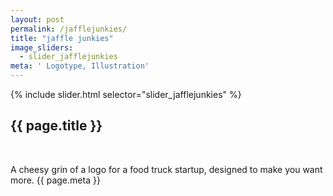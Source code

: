 ```yaml
---
layout: post
permalink: /jafflejunkies/
title: "jaffle junkies"
image_sliders:
  - slider_jafflejunkies
meta: ' Logotype, Illustration'
---
```

<section class="section fadeup">

<div class="col-3-8 float_left grid-mar">
  <div id="slideshow">
  {% include slider.html selector="slider_jafflejunkies" %}
  </div>

  <div class="txt-centre">
    <h2>{{ page.title }}</h2><br>
    <p>A cheesy grin of a logo for a food truck startup, designed to make you want more.
      <span class="meta">{{ page.meta }}</span>
    </p>
    </div>
</div>
